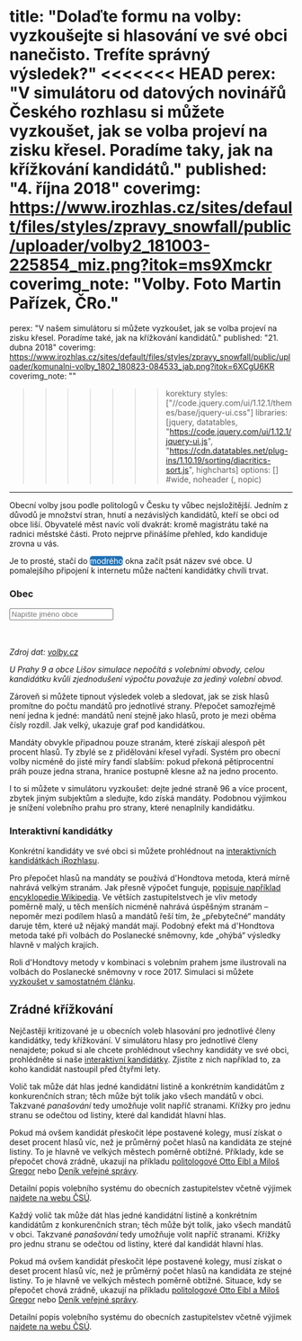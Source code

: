 title: "Dolaďte formu na volby: vyzkoušejte si hlasování ve své obci nanečisto. Trefíte správný výsledek?"
<<<<<<< HEAD
perex: "V simulátoru od datových novinářů Českého rozhlasu si můžete vyzkoušet, jak se volba projeví na zisku křesel. Poradíme taky, jak na křížkování kandidátů."
published: "4. října 2018"
coverimg: https://www.irozhlas.cz/sites/default/files/styles/zpravy_snowfall/public/uploader/volby2_181003-225854_miz.png?itok=ms9Xmckr
coverimg_note: "Volby. Foto Martin Pařízek, ČRo."
=======
perex: "V našem simulátoru si můžete vyzkoušet, jak se volba projeví na zisku křesel. Poradíme také, jak na křížkování kandidátů."
published: "21. dubna 2018"
coverimg: https://www.irozhlas.cz/sites/default/files/styles/zpravy_snowfall/public/uploader/komunalni-volby_1802_180823-084533_jab.png?itok=6XCgU6KR
coverimg_note: ""
>>>>>>> korektury
styles: ["//code.jquery.com/ui/1.12.1/themes/base/jquery-ui.css"]
libraries: [jquery, datatables, "https://code.jquery.com/ui/1.12.1/jquery-ui.js", "https://cdn.datatables.net/plug-ins/1.10.19/sorting/diacritics-sort.js", highcharts]
options: [] #wide, noheader (, nopic)
---

Obecní volby jsou podle politologů v Česku ty vůbec nejsložitější. Jedním z důvodů je množství stran, hnutí a nezávislých kandidátů, kteří se obci od obce liší. Obyvatelé měst navíc volí dvakrát: kromě magistrátu také na radnici městské části. Proto nejprve přinášíme přehled, kdo kandiduje zrovna u vás.

Je to prosté, stačí do <span style="background-color: #2171b5;color: white;display: inline;border-radius: 5px;">modrého</span> okna začít psát název své obce. U pomalejšího připojení k internetu může načtení kandidátky chvíli trvat.

<wide>
<div id="container">
	<div id="obec">
		<h3>Obec</h3>
		<form onsubmit="return false">
			<div class="autocomplete" style="width:300px;">
				<input id="vyberObce" name="vyberObce" type="text" placeholder="Napište jméno obce">
			</div>
		</form>
	</div>
	<div id="strany"><table id="tabulkaStran" class="display" style="width:100%"></table></div>
	<div id="kandidati"><table id="tabulkaKandidatu" class="display" style="width:100%"></table></div>
	<wide><div id="vysledek" style="width:100%"></div></wide>
	<div id="zpet"></div>
</div>
</wide>

_Zdroj dat: [volby.cz](https://volby.cz/pls/kv2018/kv?xjazyk=CZ&xid=1)_

_U Prahy 9 a obce Lišov simulace nepočítá s volebními obvody, celou kandidátku kvůli zjednodušení výpočtu považuje za jediný volební obvod._

Zároveň si můžete tipnout výsledek voleb a sledovat, jak se zisk hlasů promítne do počtu mandátů pro jednotlivé strany. Přepočet samozřejmě není jedna k jedné: mandátů není stejně jako hlasů, proto je mezi oběma čísly rozdíl. Jak velký, ukazuje graf pod kandidátkou.

Mandáty obvykle připadnou pouze stranám, které získají alespoň pět procent hlasů. Ty zbylé se z přidělování křesel vyřadí. Systém pro obecní volby nicméně do jisté míry fandí slabším: pokud překoná pětiprocentní práh pouze jedna strana, hranice postupně klesne až na jedno procento.

I to si můžete v simulátoru vyzkoušet: dejte jedné straně 96 a více procent, zbytek jiným subjektům a sledujte, kdo získá mandáty. Podobnou výjimkou je snížení volebního prahu pro strany, které nenaplnily kandidátku.

<right><h3>Interaktivní kandidátky</h3>Konkrétní kandidáty ve své obci si můžete prohlédnout na <a href = "https://www.irozhlas.cz/volby/obecni-volby-2018-politika-kandidatky-demografie_1808231045_jab">interaktivních kandidátkách iRozhlasu</a>.</right>

Pro přepočet hlasů na mandáty se používá d'Hondtova metoda, která mírně nahrává velkým stranám. Jak přesně výpočet funguje, [popisuje například encyklopedie Wikipedia](https://cs.wikipedia.org/wiki/D%27Hondtova_metoda). Ve větších zastupitelstvech je vliv metody poměrně malý, u těch menších nicméně nahrává úspěšným stranám – nepoměr mezi podílem hlasů a mandátů řeší tím, že „přebytečné“ mandáty daruje těm, které už nějaký mandát mají. Podobný efekt má d'Hondtova metoda také při volbách do Poslanecké sněmovny, kde „ohýbá“ výsledky hlavně v malých krajích.

Roli d'Hondtovy metody v kombinaci s volebním prahem jsme ilustrovali na volbách do Poslanecké sněmovny v roce 2017. Simulaci si můžete [vyzkoušet v samostatném článku](https://www.irozhlas.cz/volby/svobodni-a-zeleni-ve-snemovne-vyzkousejte-si-co-udela-posun-petiprocentni_1710240615_zlo).

## Zrádné křížkování

Nejčastěji kritizované je u obecních voleb hlasování pro jednotlivé členy kandidátky, tedy křížkování. V simulátoru hlasy pro jednotlivé členy nenajdete; pokud si ale chcete prohlédnout všechny kandidáty ve své obci, prohlédněte si naše [interaktivní kandidátky](https://www.irozhlas.cz/volby/obecni-volby-2018-politika-kandidatky-demografie_1808231045_jab). Zjistíte z nich například to, za koho kandidát nastoupil před čtyřmi lety.

Volič tak může dát hlas jedné kandidátní listině a konkrétním kandidátům z konkurenčních stran; těch může být tolik jako všech mandátů v obci. Takzvané _panašování_ tedy umožňuje volit napříč stranami. Křížky pro jednu stranu se odečtou od listiny, které dal kandidát hlavní hlas.

Pokud má ovšem kandidát přeskočit lépe postavené kolegy, musí získat o deset procent hlasů víc, než je průměrný počet hlasů na kandidáta ze stejné listiny. To je hlavně ve velkých městech poměrně obtížné. Příklady, kde se přepočet chová zrádně, ukazují na příkladu [politologové Otto Eibl a Miloš Gregor](http://polit.fss.muni.cz/volebni-system-ktery-neni-takovy-jaky-se-zda/) nebo [Deník veřejné správy](http://www.dvs.cz/clanek.asp?id=6670736).

Detailní popis volebního systému do obecních zastupitelstev včetně výjimek [najdete na webu ČSÚ](https://www.czso.cz/documents/10180/20536900/mandaty.pdf/efc81993-c19e-4fd1-9ce1-2f1dfbeae465?version=1.0).

Každý volič tak může dát hlas jedné kandidátní listině a konkrétním kandidátům z konkurenčních stran; těch může být tolik, jako všech mandátů v obci. Takzvané _panašování_ tedy umožňuje volit napříč stranami. Křížky pro jednu stranu se odečtou od listiny, které dal kandidát hlavní hlas.

Pokud má ovšem kandidát přeskočit lépe postavené kolegy, musí získat o deset procent hlasů víc, než je průměrný počet hlasů na kandidáta ze stejné listiny. To je hlavně ve velkých městech poměrně obtížné. Situace, kdy se přepočet chová zrádně, ukazují na příkladu [politologové Otto Eibl a Miloš Gregor](http://polit.fss.muni.cz/volebni-system-ktery-neni-takovy-jaky-se-zda/) nebo [Deník veřejné správy](http://www.dvs.cz/clanek.asp?id=6670736).

Detailní popis volebního systému do obecních zastupitelstev včetně výjimek [najdete na webu ČSÚ](https://www.czso.cz/documents/10180/20536900/mandaty.pdf/efc81993-c19e-4fd1-9ce1-2f1dfbeae465?version=1.0).